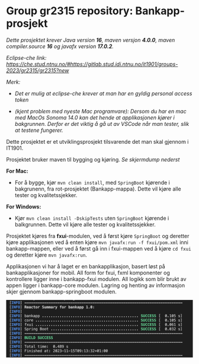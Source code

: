 # Group gr2315 repository: Bankapp-prosjekt

<em>Dette prosjektet krever Java version **16**, maven versjon **4.0.0**, maven compiler.source **16** og javafx version **17.0.2**. 

Eclipse-che link: https://che.stud.ntnu.no/#https://gitlab.stud.idi.ntnu.no/it1901/groups-2023/gr2315/gr2315?new

Merk: 
- Det er mulig at eclipse-che krever at man har en gyldig personal access token

- (kjent problem med nyeste Mac programvare): Dersom du har en mac med MacOs Sonoma 14.0 kan det hende at applikasjonen kjører i bakgrunnen. Derfor er det viktig å gå ut av VSCode når man tester, slik at testene fungerer. 
</em>

Dette prosjektet er et utviklingsprosjekt tilsvarende det man skal gjennom i IT1901. 


Prosjektet bruker maven til bygging og kjøring. 
*Se skjermdump nederst*

**For Mac:**
- For å bygge, kjør `mvn clean install`, med `SpringBoot` kjørende i bakgrunenn, fra rot-prosjektet (Bankapp-mappa). Dette vil kjøre alle tester og kvalitetssjekker.
  
**For Windows:**
- Kjør `mvn clean install -DskipTests` uten `SpringBoot` kjørende i balkgrunnen. Dette vil kjøre alle tester og kvalitetssjekker.



Prosjektet kjøres fra **fxui**-modulen, ved å først kjøre `SpringBoot` og deretter kjøre applikasjonen ved å enten kjøre `mvn javafx:run -f fxui/pom.xml` inni bankapp-mappen, eller ved å først gå inn i fxui-mappen ved å kjøre `cd fxui` og deretter kjøre `mvn javafx:run`. 

Applikasjonen vi har å laget er en bankapplikasjon, basert løst på bankapplikasjoner for mobil. All form for fxui, fxml komponenter og kontrollere ligger inne i bankapp-fxui modulen. All logikk som blir brukt av appen ligger i bankapp-core modulen. Lagring og henting av informasjon skjer gjennom bankapp-springboot modulen. 

![](images/Skjermdump_Av_MvnInstall.png)
